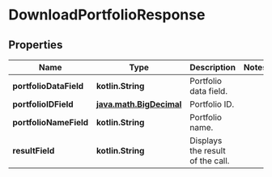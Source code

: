 
# DownloadPortfolioResponse

## Properties
Name | Type | Description | Notes
------------ | ------------- | ------------- | -------------
**portfolioDataField** | **kotlin.String** | Portfolio data field. | 
**portfolioIDField** | [**java.math.BigDecimal**](java.math.BigDecimal.md) | Portfolio ID. | 
**portfolioNameField** | **kotlin.String** | Portfolio name. | 
**resultField** | **kotlin.String** | Displays the result of the call. | 



